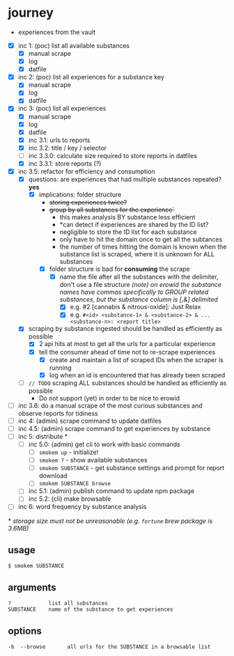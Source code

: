 # journey
- experiences from the vault

- [x] inc 1: (poc) list all available substances
  - [x] manual scrape
  - [x] log
  - [x] datfile
- [x] inc 2: (poc) list all experiences for a substance key
  - [x] manual scrape
  - [x] log
  - [x] datfile
- [x] inc 3: (poc) list all experiences
  - [x] manual scrape
  - [x] log
  - [x] datfile
  - [x] inc 3.1: urls to reports
  - [x] inc 3.2: title / key / selector 
  - [ ] inc 3.3.0: calculate size required to store reports in datfiles
  - [x] inc 3.3.1: store reports (?)
- [x] inc 3.5: refactor for efficiency and consumption
  - [x] questions: are experiences that had multiple substances repeated? **yes**
    - [x] implications: folder structure
      - ~~storing experiences twice?~~
      - ~~group by all substances for the experience`~~
        - this makes analysis BY substance less efficient
        - *can detect if experiences are shared by the ID list?
        - negligible to store the ID list for each substance
        - only have to hit the domain once to get all the subtances
        - the number of times hitting the domain is known when the substance list is scraped, where it is unknown for ALL substances
      - [x] folder structure is bad for **consuming** the scrape
        - [x] name the file after all the substances with the delimiter, don't use a file structure
        *(note) on erowid the substance names have commas specifically to GROUP related substances, but the substance column is [,&] delimited*
          - [x] e.g. #2 [cannabis & nitrous-oxide]: Just Relax
          - [x] e.g. `#<id> <substance-1> & <substance-2> & ... <substance-n>: <report title>`
  - [x] scraping by substance ingested should be handled as efficiently as possible
    - [x] 2 api hits at most to get all the urls for a particular experience
    - [x] tell the consumer ahead of time not to re-scrape experiences
      - [x] create and maintain a list of scraped IDs when the scraper is running
      - [x] log when an id is encountered that has already been scraped
  - [ ] `// TODO` scraping ALL substances should be handled as efficiently as possible
    - Do not support (yet) in order to be nice to erowid
- [ ] inc 3.6: do a manual scrape of the most curious substances and observe reports for tidiness
- [ ] inc 4: (admin) scrape command to update datfiles
- [ ] inc 4.5: (admin) scrape command to get experiences by substance
- [ ] inc 5: distribute *
  - [ ] inc 5.0: (admin) get cli to work with basic commands
    - [ ] `smokem up` - initialize!
    - [ ] `smokem ?` - show available substances
    - [ ] `smokem SUBSTANCE` - get substance settings and prompt for report download
    - [ ] `smokem SUBSTANCE browse`
  - [ ] inc 5.1: (admin) publish command to update npm package
  - [ ] inc 5.2: (cli) make browsable
- [ ] inc 6: word frequency by substance analysis

\* _storage size must not be unreasonable (e.g. `fortune` brew package is 3.6MB)_

## usage

```
$ smokem SUBSTANCE
```

## arguments
```
?            list all substances
SUBSTANCE    name of the substance to get experiences
```

## options
```
-b  --browse       all urls for the SUBSTANCE in a browsable list
```
